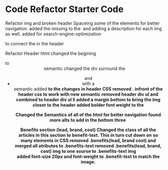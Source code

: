 # Code Refactor Starter Code
Refactor img and broken header
    Spaceing some of the elements for better navigation.
    added the missing <alt> to the <img> and adding a description for each img as well.
    added <id> for search-engine-optimization <div> to connect the <a> in the header

Refactor Header
    html
        changed the begining <div> to <header> semantic
        changed the div surround the <ul> and <li> with a <nav> semantic
        added <strong> to the <a> 
    changes in header CSS
        removed . infront of the header css to work with new semantic
        removed header div ul and combined to header div ul li
        added a margin bottom to bring the img closer to the header
        added bolder font weight to the <nav>

Changed the Semantics of all of the html for better navigation
found more alts to add in the bottom three <img>

Benefits section
    (lead, brand, cost) 
   Changed the class of all the articles in this section to benefit-text.
    This in turn cut down on so many elements in CSS 
        removed .benefits(lead, brand cost) and merged all atributes to .benefits-text 
        removed .benefits(lead, brand, cost) img to one sourse to .benefits-text img  
    added font-size 20px and font-weight to .benefit-text to match the image.
